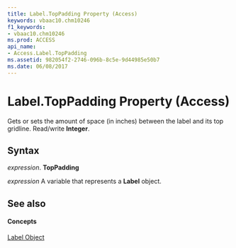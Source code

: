 ```yaml
---
title: Label.TopPadding Property (Access)
keywords: vbaac10.chm10246
f1_keywords:
- vbaac10.chm10246
ms.prod: ACCESS
api_name:
- Access.Label.TopPadding
ms.assetid: 982054f2-2746-096b-8c5e-9d44985e50b7
ms.date: 06/08/2017
---
```



# Label.TopPadding Property (Access)

Gets or sets the amount of space (in inches) between the label and its top gridline. Read/write  **Integer**.


## Syntax

 _expression_. **TopPadding**

 _expression_ A variable that represents a **Label** object.


## See also


#### Concepts


[Label Object](label-object-access.md)

